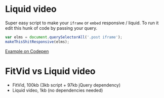 # Liquid video

Super easy script to make your `iframe` or `embed` responsive / liquid. To run it edit this hunk of code by passing your query.

```js
var elms = document.querySelectorAll('.post iframe');
makeThisShitResponsive(elms);
```

[Example on Codepen](http://codepen.io/pawelgrzybek/pen/vGxqaq)


# FitVid vs Liquid video

- FitVid, 100kb (3kb script + 97kb jQuery dependency)
- Liquid video, 1kb (no dependencies needed)
